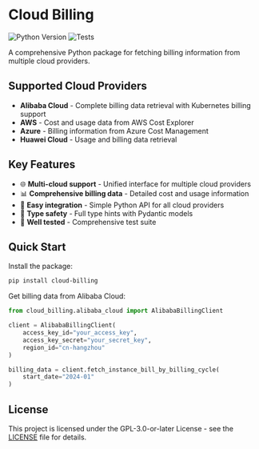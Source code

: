 # Cloud Billing

![Python Version](https://img.shields.io/badge/python-3.10%20|%203.11%20|%203.12-blue)
![Tests](https://github.com/Visionary-Future/cloud-billing/actions/workflows/pytest.yml/badge.svg)

A comprehensive Python package for fetching billing information from multiple cloud providers.

## Supported Cloud Providers

- **Alibaba Cloud** - Complete billing data retrieval with Kubernetes billing support
- **AWS** - Cost and usage data from AWS Cost Explorer
- **Azure** - Billing information from Azure Cost Management
- **Huawei Cloud** - Usage and billing data retrieval

## Key Features

- 🌐 **Multi-cloud support** - Unified interface for multiple cloud providers
- 📊 **Comprehensive billing data** - Detailed cost and usage information
- 🔧 **Easy integration** - Simple Python API for all cloud providers
- 📝 **Type safety** - Full type hints with Pydantic models
- 🧪 **Well tested** - Comprehensive test suite

## Quick Start

Install the package:

```bash
pip install cloud-billing
```

Get billing data from Alibaba Cloud:

```python
from cloud_billing.alibaba_cloud import AlibabaBillingClient

client = AlibabaBillingClient(
    access_key_id="your_access_key",
    access_key_secret="your_secret_key",
    region_id="cn-hangzhou"
)

billing_data = client.fetch_instance_bill_by_billing_cycle(
    start_date="2024-01"
)
```

## License

This project is licensed under the GPL-3.0-or-later License - see the [LICENSE](https://github.com/visionary-future/cloud-billing/blob/main/LICENSE) file for details.
